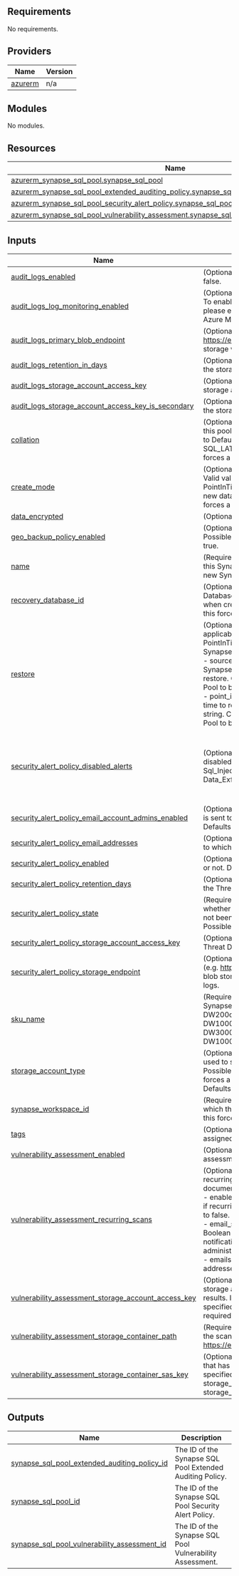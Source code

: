 <!-- BEGIN_TF_DOCS -->
## Requirements

No requirements.

## Providers

| Name | Version |
|------|---------|
| <a name="provider_azurerm"></a> [azurerm](#provider\_azurerm) | n/a |

## Modules

No modules.

## Resources

| Name | Type |
|------|------|
| [azurerm_synapse_sql_pool.synapse_sql_pool](https://registry.terraform.io/providers/hashicorp/azurerm/latest/docs/resources/synapse_sql_pool) | resource |
| [azurerm_synapse_sql_pool_extended_auditing_policy.synapse_sql_pool_extended_auditing_policy](https://registry.terraform.io/providers/hashicorp/azurerm/latest/docs/resources/synapse_sql_pool_extended_auditing_policy) | resource |
| [azurerm_synapse_sql_pool_security_alert_policy.synapse_sql_pool_security_alert_policy](https://registry.terraform.io/providers/hashicorp/azurerm/latest/docs/resources/synapse_sql_pool_security_alert_policy) | resource |
| [azurerm_synapse_sql_pool_vulnerability_assessment.synapse_sql_pool_vulnerability_assessment](https://registry.terraform.io/providers/hashicorp/azurerm/latest/docs/resources/synapse_sql_pool_vulnerability_assessment) | resource |

## Inputs

| Name | Description | Type | Default | Required |
|------|-------------|------|---------|:--------:|
| <a name="input_audit_logs_enabled"></a> [audit\_logs\_enabled](#input\_audit\_logs\_enabled) | (Optional) Enable extended auditing? Defaults to false. | `bool` | `false` | no |
| <a name="input_audit_logs_log_monitoring_enabled"></a> [audit\_logs\_log\_monitoring\_enabled](#input\_audit\_logs\_log\_monitoring\_enabled) | (Optional) Enable audit events to Azure Monitor? To enable server audit events to Azure Monitor, please enable its master database audit events to Azure Monitor. Defaults to true. | `bool` | `true` | no |
| <a name="input_audit_logs_primary_blob_endpoint"></a> [audit\_logs\_primary\_blob\_endpoint](#input\_audit\_logs\_primary\_blob\_endpoint) | (Optional) The blob storage endpoint (e.g. https://example.blob.core.windows.net). This blob storage will hold all extended auditing logs. | `string` | `null` | no |
| <a name="input_audit_logs_retention_in_days"></a> [audit\_logs\_retention\_in\_days](#input\_audit\_logs\_retention\_in\_days) | (Optional) The number of days to retain logs for in the storage account. Defaults to 0. | `number` | `0` | no |
| <a name="input_audit_logs_storage_account_access_key"></a> [audit\_logs\_storage\_account\_access\_key](#input\_audit\_logs\_storage\_account\_access\_key) | (Optional) The access key to use for the auditing storage account | `string` | `null` | no |
| <a name="input_audit_logs_storage_account_access_key_is_secondary"></a> [audit\_logs\_storage\_account\_access\_key\_is\_secondary](#input\_audit\_logs\_storage\_account\_access\_key\_is\_secondary) | (Optional) Is storage\_account\_access\_key value the storage's secondary key? | `bool` | `false` | no |
| <a name="input_collation"></a> [collation](#input\_collation) | (Optional) The name of the collation to use with this pool, only applicable when create\_mode is set to Default. Azure default is SQL\_LATIN1\_GENERAL\_CP1\_CI\_AS. Changing this forces a new Synapse SQL Pool to be created. | `string` | `"SQL_Latin1_General_CP1_CI_AS"` | no |
| <a name="input_create_mode"></a> [create\_mode](#input\_create\_mode) | (Optional) Specifies how to create the SQL Pool. Valid values are: Default, Recovery or PointInTimeRestore. Must be Default to create a new database. Defaults to Default. Changing this forces a new Synapse SQL Pool to be created. | `string` | `"Default"` | no |
| <a name="input_data_encrypted"></a> [data\_encrypted](#input\_data\_encrypted) | (Optional) Is transparent data encryption enabled? | `bool` | `true` | no |
| <a name="input_geo_backup_policy_enabled"></a> [geo\_backup\_policy\_enabled](#input\_geo\_backup\_policy\_enabled) | (Optional) Is geo-backup policy enabled? Possible values include true or false. Defaults to true. | `bool` | `true` | no |
| <a name="input_name"></a> [name](#input\_name) | (Required) The name which should be used for this Synapse SQL Pool. Changing this forces a new Synapse SQL Pool to be created. | `string` | n/a | yes |
| <a name="input_recovery_database_id"></a> [recovery\_database\_id](#input\_recovery\_database\_id) | (Optional) The ID of the Synapse SQL Pool or SQL Database which is to back up, only applicable when create\_mode is set to Recovery. Changing this forces a new Synapse SQL Pool to be created. | `string` | `null` | no |
| <a name="input_restore"></a> [restore](#input\_restore) | (Optional) A restore block as defined below. Only applicable when create\_mode is set to PointInTimeRestore. Changing this forces a new Synapse SQL Pool to be created.<br>  - source\_database\_id: (Required) The ID of the Synapse SQL Pool or SQL Database which is to restore. Changing this forces a new Synapse SQL Pool to be created.<br>  - point\_in\_time: (Required) Specifies the Snapshot time to restore formatted as an RFC3339 date string. Changing this forces a new Synapse SQL Pool to be created. | <pre>object({<br>    source_database_id = string<br>    point_in_time      = string<br>  })</pre> | `null` | no |
| <a name="input_security_alert_policy_disabled_alerts"></a> [security\_alert\_policy\_disabled\_alerts](#input\_security\_alert\_policy\_disabled\_alerts) | (Optional) Specifies an array of alerts that are disabled. Allowed values are: Sql\_Injection, Sql\_Injection\_Vulnerability, Access\_Anomaly, Data\_Exfiltration, Unsafe\_Action. | `list(string)` | <pre>[<br>  "Sql_Injection",<br>  "Sql_Injection_Vulnerability",<br>  "Access_Anomaly",<br>  "Data_Exfiltration",<br>  "Unsafe_Action"<br>]</pre> | no |
| <a name="input_security_alert_policy_email_account_admins_enabled"></a> [security\_alert\_policy\_email\_account\_admins\_enabled](#input\_security\_alert\_policy\_email\_account\_admins\_enabled) | (Optional) Boolean flag which specifies if the alert is sent to the account administrators or not. Defaults to false. | `bool` | `false` | no |
| <a name="input_security_alert_policy_email_addresses"></a> [security\_alert\_policy\_email\_addresses](#input\_security\_alert\_policy\_email\_addresses) | (Optional) Specifies an array of e-mail addresses to which the alert is sent. | `list(string)` | `[]` | no |
| <a name="input_security_alert_policy_enabled"></a> [security\_alert\_policy\_enabled](#input\_security\_alert\_policy\_enabled) | (Optional) Specifies whether the policy is enabled or not. Defaults to false. | `bool` | `false` | no |
| <a name="input_security_alert_policy_retention_days"></a> [security\_alert\_policy\_retention\_days](#input\_security\_alert\_policy\_retention\_days) | (Optional) Specifies the number of days to keep in the Threat Detection audit logs. Defaults to 0. | `number` | `0` | no |
| <a name="input_security_alert_policy_state"></a> [security\_alert\_policy\_state](#input\_security\_alert\_policy\_state) | (Required) Specifies the state of the policy, whether it is enabled or disabled or a policy has not been applied yet on the specific SQL pool. Possible values are Disabled, Enabled and New. | `string` | `"New"` | no |
| <a name="input_security_alert_policy_storage_account_access_key"></a> [security\_alert\_policy\_storage\_account\_access\_key](#input\_security\_alert\_policy\_storage\_account\_access\_key) | (Optional) Specifies the identifier key of the Threat Detection audit storage account. | `string` | `null` | no |
| <a name="input_security_alert_policy_storage_endpoint"></a> [security\_alert\_policy\_storage\_endpoint](#input\_security\_alert\_policy\_storage\_endpoint) | (Optional) Specifies the blob storage endpoint (e.g. https://example.blob.core.windows.net). This blob storage will hold all Threat Detection audit logs. | `string` | `null` | no |
| <a name="input_sku_name"></a> [sku\_name](#input\_sku\_name) | (Required) Specifies the SKU Name for this Synapse SQL Pool. Possible values are DW100c, DW200c, DW300c, DW400c, DW500c, DW1000c, DW1500c, DW2000c, DW2500c, DW3000c, DW5000c, DW6000c, DW7500c, DW10000c, DW15000c or DW30000c. | `string` | n/a | yes |
| <a name="input_storage_account_type"></a> [storage\_account\_type](#input\_storage\_account\_type) | (Optional) The storage account type that will be used to store backups for this Synapse SQL Pool. Possible values are LRS or GRS. Changing this forces a new Synapse SQL Pool to be created. Defaults to GRS. | `string` | `"GRS"` | no |
| <a name="input_synapse_workspace_id"></a> [synapse\_workspace\_id](#input\_synapse\_workspace\_id) | (Required) The ID of Synapse Workspace within which this SQL Pool should be created. Changing this forces a new Synapse SQL Pool to be created. | `string` | n/a | yes |
| <a name="input_tags"></a> [tags](#input\_tags) | (Optional) A mapping of tags which should be assigned to the Synapse SQL Pool. | `map(string)` | `{}` | no |
| <a name="input_vulnerability_assessment_enabled"></a> [vulnerability\_assessment\_enabled](#input\_vulnerability\_assessment\_enabled) | (Optional) Specifies whether the vulnerability assessment is enabled or not. Defaults to false. | `bool` | `false` | no |
| <a name="input_vulnerability_assessment_recurring_scans"></a> [vulnerability\_assessment\_recurring\_scans](#input\_vulnerability\_assessment\_recurring\_scans) | (Optional) The recurring scans settings. The recurring\_scans block supports fields documented below.<br>  - enabled: (Optional) Boolean flag which specifies if recurring scans is enabled or disabled. Defaults to false.<br>  - email\_subscription\_admins\_enabled: (Optional) Boolean flag which specifies if the schedule scan notification will be sent to the subscription administrators. Defaults to false.<br>  - emails: (Optional) Specifies an array of email addresses to which the scan notification is sent. | <pre>object({<br>    enabled                           = optional(bool)<br>    email_subscription_admins_enabled = optional(bool)<br>    emails                            = optional(list(string))<br>  })</pre> | `null` | no |
| <a name="input_vulnerability_assessment_storage_account_access_key"></a> [vulnerability\_assessment\_storage\_account\_access\_key](#input\_vulnerability\_assessment\_storage\_account\_access\_key) | (Optional) Specifies the identifier key of the storage account for vulnerability assessment scan results. If storage\_container\_sas\_key isn't specified, storage\_account\_access\_key is required. | `string` | `null` | no |
| <a name="input_vulnerability_assessment_storage_container_path"></a> [vulnerability\_assessment\_storage\_container\_path](#input\_vulnerability\_assessment\_storage\_container\_path) | (Required) A blob storage container path to hold the scan results (e.g. https://example.blob.core.windows.net/VaScans/). | `string` | `null` | no |
| <a name="input_vulnerability_assessment_storage_container_sas_key"></a> [vulnerability\_assessment\_storage\_container\_sas\_key](#input\_vulnerability\_assessment\_storage\_container\_sas\_key) | (Optional) A shared access signature (SAS Key) that has write access to the blob container specified in storage\_container\_path parameter. If storage\_account\_access\_key isn't specified, storage\_container\_sas\_key is required. | `string` | `null` | no |

## Outputs

| Name | Description |
|------|-------------|
| <a name="output_synapse_sql_pool_extended_auditing_policy_id"></a> [synapse\_sql\_pool\_extended\_auditing\_policy\_id](#output\_synapse\_sql\_pool\_extended\_auditing\_policy\_id) | The ID of the Synapse SQL Pool Extended Auditing Policy. |
| <a name="output_synapse_sql_pool_id"></a> [synapse\_sql\_pool\_id](#output\_synapse\_sql\_pool\_id) | The ID of the Synapse SQL Pool Security Alert Policy. |
| <a name="output_synapse_sql_pool_vulnerability_assessment_id"></a> [synapse\_sql\_pool\_vulnerability\_assessment\_id](#output\_synapse\_sql\_pool\_vulnerability\_assessment\_id) | The ID of the Synapse SQL Pool Vulnerability Assessment. |
<!-- END_TF_DOCS -->